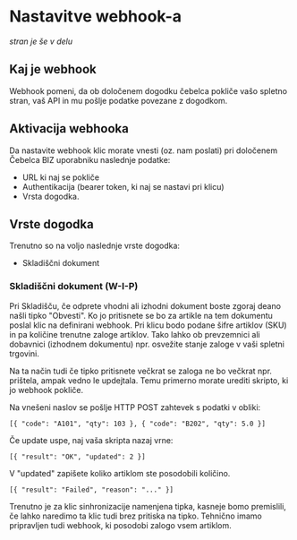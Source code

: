 # Nastavitve webhook-a

_stran je še v delu_

## Kaj je webhook

Webhook pomeni, da ob določenem dogodku čebelca pokliče vašo spletno stran, vaš API in mu pošlje podatke povezane z dogodkom.

## Aktivacija webhooka

Da nastavite webhook klic morate vnesti (oz. nam poslati) pri določenem Čebelca BIZ uporabniku naslednje podatke:
* URL ki naj se pokliče
* Authentikacija (bearer token, ki naj se nastavi pri klicu)
* Vrsta dogodka.

## Vrste dogodka

Trenutno so na voljo naslednje vrste dogodka:
  
  * Skladiščni dokument

### Skladiščni dokument (W-I-P)

Pri Skladišču, če odprete vhodni ali izhodni dokument boste zgoraj deano našli tipko "Obvesti". Ko jo pritisnete se bo za artikle na tem dokumentu poslal klic na definirani webhook.
Pri klicu bodo podane šifre artiklov (SKU) in pa količine trenutne zaloge artiklov. Tako lahko ob prevzemnici ali dobavnici (izhodnem dokumentu) npr. osvežite stanje zaloge v vaši spletni trgovini.

Na ta način tudi če tipko pritisnete večkrat se zaloga ne bo večkrat npr. prištela, ampak vedno le updejtala. Temu primerno morate urediti skripto, ki jo webhook pokliče.

Na vnešeni naslov se pošlje HTTP POST zahtevek s podatki v obliki: 

````
[{ "code": "A101", "qty": 103 }, { "code": "B202", "qty": 5.0 }]
````

Če update uspe, naj vaša skripta nazaj vrne:

````
[{ "result": "OK", "updated": 2 }]
````

V "updated" zapišete koliko artiklom ste posodobili količino.

````
[{ "result": "Failed", "reason": "..." }]
````

Trenutno je za klic sinhronizacije namenjena tipka, kasneje bomo premislili, če lahko naredimo ta klic tudi brez pritiska na tipko. Tehnično imamo pripravljen tudi webhook, ki posodobi zalogo vsem artiklom.
